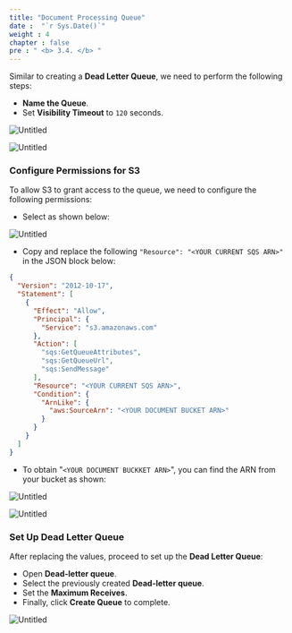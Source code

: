 ```yaml
---
title: "Document Processing Queue"
date :  "`r Sys.Date()`" 
weight : 4
chapter : false
pre : " <b> 3.4. </b> "
---
```


Similar to creating a **Dead Letter Queue**, we need to perform the following steps:

- **Name the Queue**.
- Set **Visibility Timeout** to `120` seconds.

![Untitled](/images/SQS%204c16c634931e432886dad2df7a7c65af/Untitled%204.png)

![Untitled](/images/SQS%204c16c634931e432886dad2df7a7c65af/Untitled%205.png)

### Configure Permissions for S3

To allow S3 to grant access to the queue, we need to configure the following permissions:

- Select as shown below:

![Untitled](/images/SQS%204c16c634931e432886dad2df7a7c65af/Untitled%206.png)

- Copy and replace the following `"Resource": "<YOUR CURRENT SQS ARN>"` in the JSON block below:

```json
{
  "Version": "2012-10-17",
  "Statement": [
    {
      "Effect": "Allow",
      "Principal": {
        "Service": "s3.amazonaws.com"
      },
      "Action": [
        "sqs:GetQueueAttributes",
        "sqs:GetQueueUrl",
        "sqs:SendMessage"
      ],
      "Resource": "<YOUR CURRENT SQS ARN>",
      "Condition": {
        "ArnLike": {
          "aws:SourceArn": "<YOUR DOCUMENT BUCKET ARN>"
        }
      }
    }
  ]
}
```

- To obtain "`<YOUR DOCUMENT BUCKKET ARN>`", you can find the ARN from your bucket as shown:

![Untitled](/images/SQS%204c16c634931e432886dad2df7a7c65af/Untitled%207.png)

![Untitled](/images/SQS%204c16c634931e432886dad2df7a7c65af/Untitled%208.png)

### Set Up Dead Letter Queue
After replacing the values, proceed to set up the **Dead Letter Queue**:

- Open **Dead-letter queue**.
- Select the previously created **Dead-letter queue**.
- Set the **Maximum Receives**.
- Finally, click **Create Queue** to complete.

![Untitled](/images/SQS%204c16c634931e432886dad2df7a7c65af/Untitled%209.png)